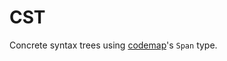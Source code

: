# CST

Concrete syntax trees using [codemap]'s `Span` type.

[codemap]: https://github.com/kevinmehall/codemap
